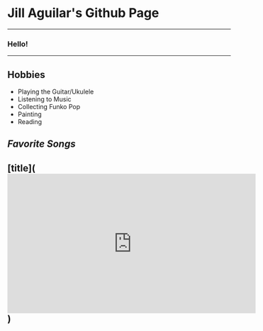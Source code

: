 # **Jill Aguilar's Github Page**
---
### Hello!
---
## **Hobbies**
- Playing the Guitar/Ukulele
- Listening to Music
- Collecting Funko Pop
- Painting
- Reading

## *Favorite Songs*
[title](<iframe width="560" height="315" src="https://www.youtube.com/embed/R_y2tTT9jh4" title="YouTube video player" frameborder="0" allow="accelerometer; autoplay; clipboard-write; encrypted-media; gyroscope; picture-in-picture" allowfullscreen></iframe>)
---
